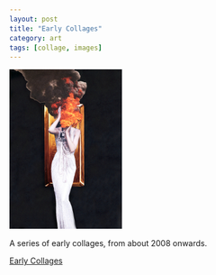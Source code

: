 ```yaml
---
layout: post
title: "Early Collages"
category: art
tags: [collage, images]
---
```

[![Just Beginning To Show](/assets/justbeginningtoshow.jpg)](http://sevendown.org/collage/early/) 

A series of early collages, from about 2008 onwards.

<a href="http://sevendown.org/collage/early/" target="_blank">Early Collages</a>
